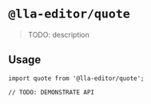 # `@lla-editor/quote`

> TODO: description

## Usage

```
import quote from '@lla-editor/quote';

// TODO: DEMONSTRATE API
```
